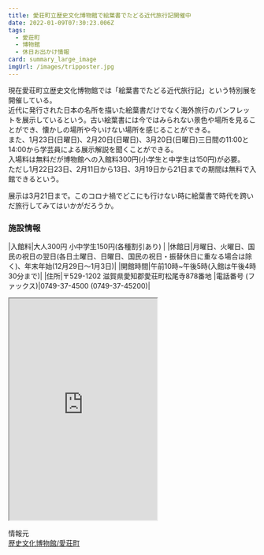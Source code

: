 ```yaml
---
title: 愛荘町立歴史文化博物館で絵葉書でたどる近代旅行記開催中
date: 2022-01-09T07:30:23.006Z
tags:
  - 愛荘町
  - 博物館
  - 休日お出かけ情報
card: summary_large_image
imgUrl: /images/tripposter.jpg
---
```

現在愛荘町立歴史文化博物館では「絵葉書でたどる近代旅行記」という特別展を開催している。  
近代に発行された日本の名所を描いた絵葉書だけでなく海外旅行のパンフレットを展示しているという。古い絵葉書には今ではみられない景色や場所を見ることができ、懐かしの場所や今いけない場所を感じることができる。  
また、1月23日(日曜日)、2月20日(日曜日)、3月20日(日曜日)三日間の11:00と14:00から学芸員による展示解説を聞くことができる。  
入場料は無料だが博物館への入館料300円(小学生と中学生は150円)が必要。  
ただし1月22日23日、2月11日から13日、3月19日から21日までの期間は無料で入館できるという。

展示は3月21日まで。このコロナ禍でどこにも行けない時に絵葉書で時代を跨いだ旅行してみてはいかがだろうか。

### 施設情報
|入館料|大人300円 小中学生150円(各種割引あり)  |
|休館日|月曜日、火曜日、国民の祝日の翌日(各日土曜日、日曜日、国民の祝日・振替休日に重なる場合は除く)、年末年始(12月29日～1月3日)|
|開館時間|午前10時~午後5時(入館は午後4時30分まで)|
|住所|〒529-1202 滋賀県愛知郡愛荘町松尾寺878番地
|電話番号 (ファックス)|0749-37-4500 (0749-37-45200)|
<iframe src="https://www.google.com/maps/embed?pb=!1m18!1m12!1m3!1d30378.530850192587!2d136.25860042785834!3d35.15290126777924!2m3!1f0!2f0!3f0!3m2!1i1024!2i768!4f13.1!3m3!1m2!1s0x6003d737b60ccd8b%3A0x706923bb381538ef!2z5oSb6I2Y55S656uLIOattOWPsuaWh-WMluWNmueJqemkqA!5e0!3m2!1sja!2sjp!4v1641707019065!5m2!1sja!2sjp" style="width:"100%"; height="450";border:0;" allowfullscreen="" loading="lazy"></iframe>


情報元  
[歴史文化博物館/愛荘町](https://www.town.aisho.shiga.jp/hakubutsukan/index.html)